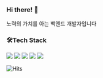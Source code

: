 ### Hi there! 👋
노력의 가치를 아는 백엔드 개발자입니다


### 🛠️Tech Stack
<img src="https://img.shields.io/badge/JAVA-FF7800?style=for-the-badge&logo=&logoColor=white"> <img src="https://img.shields.io/badge/Spring_Boot-6DB33F?style=for-the-badge&logo=springboot&logoColor=white"> <img src="https://img.shields.io/badge/oracle-F80000?style=for-the-badge&logo=oracle&logoColor=white"> <img src="https://img.shields.io/badge/mysql-4479A1?style=for-the-badge&logo=mysql&logoColor=white"> <img src="https://img.shields.io/badge/React-61DAFB?style=for-the-badge&logo=react&logoColor=white">

![Hits](https://hits.seeyoufarm.com/api/count/incr/badge.svg?url=https%3A%2F%2Fgithub.com%2Fopjt&count_bg=%23000000&title_bg=%23555555&icon=&icon_color=%23E7E7E7&title=github&edge_flat=false)

